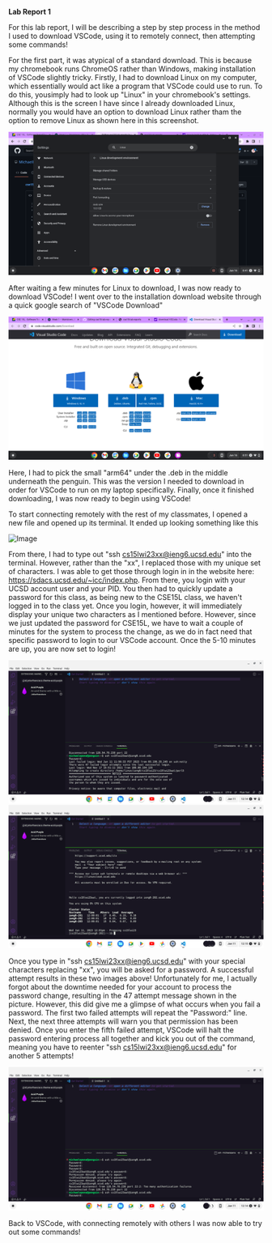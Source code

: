 **Lab Report 1**

For this lab report, I will be describing a step by step process in the method I used to download VSCode, using it to remotely connect, then attempting some commands!

For the first part, it was atypical of a standard download. This is because my chromebook runs ChromeOS rather than Windows, making installation of VSCode slightly tricky. Firstly, I had to download Linux on my computer, which essentially would act like a program that VSCode could use to run. To do this, yousimply had to look up "Linux" in your chromebook's settings. Although this is the screen I have since I already downloaded Linux, normally you would have an option to download Linux rather tham the option to remove Linux as shown here in this screenshot.

![Image](WhereLinuxIs.png)

After waiting a few minutes for Linux to download, I was now ready to download VSCode! I went over to the installation download website through a quick google search of "VSCode Download"

![Image](WhichToDownload.png)

Here, I had to pick the small "arm64" under the .deb in the middle underneath the penguin. This was the version I needed to download in order for VSCode to run on my laptop specifically. Finally, once it finished downloading, I was now ready to begin using VSCode!

To start connecting remotely with the rest of my classmates, I opened a new file and opened up its terminal. It ended up looking something like this

![Image](StartUp.png)

From there, I had to type out "ssh cs15lwi23xx@ieng6.ucsd.edu" into the terminal. However, rather than the "xx", I replaced those with my unique set of characters. I was able to get those through login in in the website here: https://sdacs.ucsd.edu/~icc/index.php. From there, you login with your UCSD account user and your PID. You then had to quickly update a password for this class, as being new to the CSE15L class, we haven't logged in to the class yet. Once you login, however, it will immediately display your unique two characters as I mentioned before. However, since we just updated the password for CSE15L, we have to wait a couple of minutes for the system to process the change, as we do in fact need that specific password to login to our VSCode account. Once the 5-10 minutes are up, you are now set to login!

![Image](RemotelyConnecting.png)
![Image](Confirmation.png)

Once you type in "ssh cs15lwi23xx@ieng6.ucsd.edu" with your special characters replacing "xx", you will be asked for a password. A successful attempt results in these two images above! Unfortunately for me, I actually forgot about the downtime needed for your account to process the password change, resulting in the 47 attempt message shown in the picture. However, this did give me a glimpse of what occurs when you fail a password. The first two failed attempts will repeat the "Password:" line. Next, the next three attempts will warn you that permission has been denied. Once you enter the fifth failed attempt, VSCode will halt the password entering process all together and kick you out of the command, meaning you have to reenter "ssh cs15lwi23xx@ieng6.ucsd.edu" for another 5 attempts!

![Image](FailedPassword.png)

Back to VSCode, with connecting remotely with others I was now able to try out some commands!
